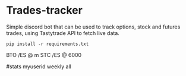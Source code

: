 # Trades-tracker
Simple discord bot that can be used to track options, stock and futures trades, using Tastytrade API to fetch live data.
```
pip install -r requirements.txt
```
BTO /ES @ m
STC /ES @ 6000

#stats myuserid weekly all
